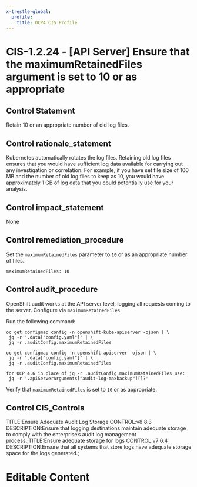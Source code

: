 ```yaml
---
x-trestle-global:
  profile:
    title: OCP4 CIS Profile
---
```


# CIS-1.2.24 - \[API Server\] Ensure that the maximumRetainedFiles argument is set to 10 or as appropriate

## Control Statement

Retain 10 or an appropriate number of old log files.

## Control rationale_statement

Kubernetes automatically rotates the log files. Retaining old log files ensures that you would have sufficient log data available for carrying out any investigation or correlation. For example, if you have set file size of 100 MB and the number of old log files to keep as 10, you would have approximately 1 GB of log data that you could potentially use for your analysis.

## Control impact_statement

None

## Control remediation_procedure

Set the `maximumRetainedFiles` parameter to `10` or as an appropriate number of files.

```
maximumRetainedFiles: 10
```

## Control audit_procedure

OpenShift audit works at the API server level, logging all requests coming to the server. Configure via `maximumRetainedFiles`. 

Run the following command:

```
oc get configmap config -n openshift-kube-apiserver -ojson | \
 jq -r '.data["config.yaml"]' | \
 jq -r .auditConfig.maximumRetainedFiles

oc get configmap config -n openshift-apiserver -ojson | \
 jq -r '.data["config.yaml"]' | \
 jq -r .auditConfig.maximumRetainedFiles

for OCP 4.6 in place of jq -r .auditConfig.maximumRetainedFiles use:
 jq -r '.apiServerArguments["audit-log-maxbackup"][]?' 
```

Verify that `maximumRetainedFiles` is set to `10` or as appropriate.

## Control CIS_Controls

TITLE:Ensure Adequate Audit Log Storage CONTROL:v8 8.3 DESCRIPTION:Ensure that logging destinations maintain adequate storage to comply with the enterprise’s audit log management process.;TITLE:Ensure adequate storage for logs CONTROL:v7 6.4 DESCRIPTION:Ensure that all systems that store logs have adequate storage space for the logs generated.;

# Editable Content

<!-- Make additions and edits below -->
<!-- The above represents the contents of the control as received by the profile, prior to additions. -->
<!-- If the profile makes additions to the control, they will appear below. -->
<!-- The above markdown may not be edited but you may edit the content below, and/or introduce new additions to be made by the profile. -->
<!-- If there is a yaml header at the top, parameter values may be edited. Use --set-parameters to incorporate the changes during assembly. -->
<!-- The content here will then replace what is in the profile for this control, after running profile-assemble. -->
<!-- The current profile has no added parts for this control, but you may add new ones here. -->
<!-- Each addition must have a heading either of the form ## Control my_addition_name -->
<!-- or ## Part a. (where the a. refers to one of the control statement labels.) -->
<!-- "## Control" parts are new parts added after the statement part. -->
<!-- "## Part" parts are new parts added into the top-level statement part with that label. -->
<!-- Subparts may be added with nested hash levels of the form ### My Subpart Name -->
<!-- underneath the parent ## Control or ## Part being added -->
<!-- See https://ibm.github.io/compliance-trestle/tutorials/ssp_profile_catalog_authoring/ssp_profile_catalog_authoring for guidance. -->

